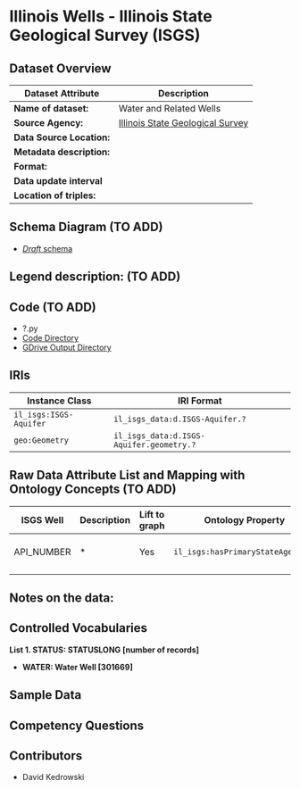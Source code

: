 # Illinois Wells - Illinois State Geological Survey (ISGS)

## Dataset Overview
| Dataset Attribute | Description |
| --- | --- |
| **Name of dataset:** | Water and Related Wells |
| **Source Agency:** | [Illinois State Geological Survey](https://isgs.illinois.edu/) |
| **Data Source Location:** |  |
| **Metadata description:** |  |
| **Format:** |  |
| **Data update interval** |  |
| **Location of triples:** |  |

## Schema Diagram (TO ADD)
- [*Draft* schema](https://lucid.app/lucidchart/16e658ef-6f61-4ce3-a770-0c410ecb194a/edit?viewport_loc=-1074%2C-511%2C3767%2C1853%2CssMfXgoENRPy&invitationId=inv_ea094a2c-59da-4347-b175-700b91e5623d)

**Legend description:** (TO ADD)
- 

## Code (TO ADD)
- ?.py
- [Code Directory]()
- [GDrive Output Directory]()

## IRIs
| Instance Class | IRI Format |
| --- | --- |
| `il_isgs:ISGS-Aquifer` | `il_isgs_data:d.ISGS-Aquifer.?` |
| `geo:Geometry` | `il_isgs_data:d.ISGS-Aquifer.geometry.?` |

## Raw Data Attribute List and Mapping with Ontology Concepts (TO ADD)
| ISGS Well | Description | Lift to graph | Ontology Property | Comments |
| --- | --- | --- | --- | --- |
| API_NUMBER   | * | Yes | `il_isgs:hasPrimaryStateAgencyId` | used as unique identifier |
|  |  |  |  |  |

**Notes on the data:**
- 

## Controlled Vocabularies
**List 1. STATUS: STATUSLONG [number of records]**
- **WATER: Water Well [301669]**

## Sample Data

## Competency Questions 

## Contributors
- David Kedrowski
